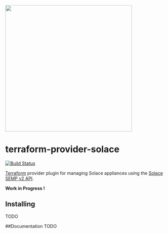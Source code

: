 <img src="https://cdn.rawgit.com/hashicorp/terraform-website/master/content/source/assets/images/logo-hashicorp.svg" width="400px">

# terraform-provider-solace
[![Build Status](https://travis-ci.org/ExalDraen/terraform-provider-solace.svg?branch=master)](https://travis-ci.org/ExalDraen/terraform-provider-solace)

[Terraform](https://www.terraform.io) provider plugin for managing Solace appliances using the [Solace SEMP v2 API](https://docs.solace.com/SEMP/Using-SEMP.htm).

**Work in Progress !**
## Installing
TODO

##Documentation
TODO